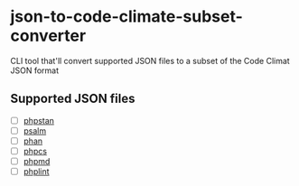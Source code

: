# json-to-code-climate-subset-converter
CLI tool that'll convert supported JSON files to a subset of the Code Climat JSON format

## Supported JSON files

- [ ] [phpstan](https://github.com/phpstan/phpstan)
- [ ] [psalm](https://github.com/vimeo/psalm)
- [ ] [phan](https://github.com/phan/phan)
- [ ] [phpcs](https://github.com/squizlabs/PHP_CodeSniffer)
- [ ] [phpmd](https://github.com/phpmd/phpmd)
- [ ] [phplint](https://github.com/overtrue/phplint)
